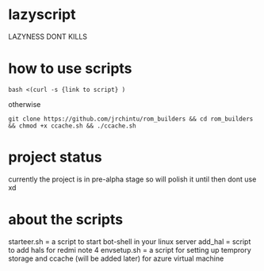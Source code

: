 # lazyscript
LAZYNESS DONT KILLS

# how to use scripts 
`bash <(curl -s {link to script} )`

otherwise

`git clone https://github.com/jrchintu/rom_builders && cd rom_builders && chmod +x ccache.sh && ./ccache.sh`

# project status

currently the project is in pre-alpha stage so will polish it until then dont use xd

# about the scripts
starteer.sh = a script to start bot-shell in your linux server
add_hal = script to add hals for redmi note 4
envsetup.sh = a script for setting up temprory storage and ccache (will be added later) for azure virtual machine




